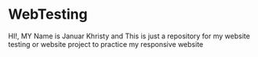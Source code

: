 # WebTesting
HI!, MY Name is Januar Khristy and This is just a repository for my website testing or website project to practice my responsive website

